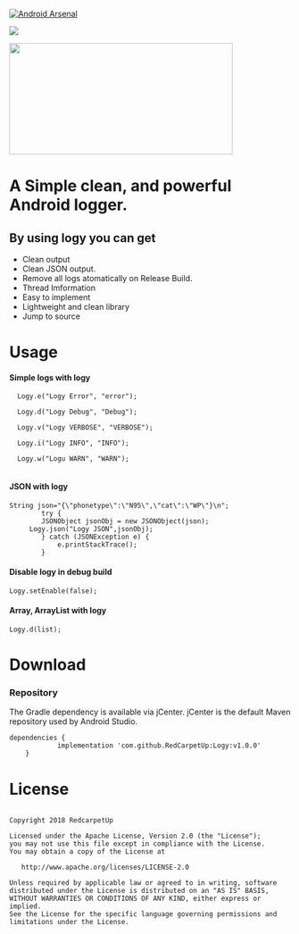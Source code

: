 [![Android Arsenal](https://img.shields.io/badge/Android%20Arsenal-Logy-green.svg?style=true)](https://android-arsenal.com/details/1/4177)

[![](https://jitpack.io/v/RedCarpetUp/Logy.svg)](https://jitpack.io/#RedCarpetUp/Logy)




<img align="center" src='https://github.com/balrampandey19/Logy/blob/master/logy.jpg' width='400' height='200'/>



# A Simple clean, and powerful Android logger.

## By using logy you can get

* Clean output 
* Clean JSON output.
* Remove all logs atomatically on Release Build.
* Thread Imformation
* Easy to implement
* Lightweight and clean library
* Jump to source

# Usage

#### Simple logs with logy

```
  Logy.e("Logy Error", "error");
  
  Logy.d("Logy Debug", "Debug");
  
  Logy.v("Logy VERBOSE", "VERBOSE");
  
  Logy.i("Logy INFO", "INFO");
  
  Logy.w("Logu WARN", "WARN");
  
  ```
#### JSON with logy

```
String json="{\"phonetype\":\"N95\",\"cat\":\"WP\"}\n";
        try {
        JSONObject jsonObj = new JSONObject(json);
     Logy.json("Logy JSON",jsonObj);
        } catch (JSONException e) {
            e.printStackTrace();
        }

```
#### Disable logy in debug build
```
Logy.setEnable(false);

```
#### Array, ArrayList with logy

```
Logy.d(list);
```

# Download
### Repository

The Gradle dependency is available via jCenter. jCenter is the default Maven repository used by Android Studio.
```
dependencies {
	        implementation 'com.github.RedCarpetUp:Logy:v1.0.0'
	}
```

# License

```

Copyright 2018 RedcarpetUp

Licensed under the Apache License, Version 2.0 (the "License");
you may not use this file except in compliance with the License.
You may obtain a copy of the License at

   http://www.apache.org/licenses/LICENSE-2.0

Unless required by applicable law or agreed to in writing, software
distributed under the License is distributed on an "AS IS" BASIS,
WITHOUT WARRANTIES OR CONDITIONS OF ANY KIND, either express or implied.
See the License for the specific language governing permissions and
limitations under the License.

```



